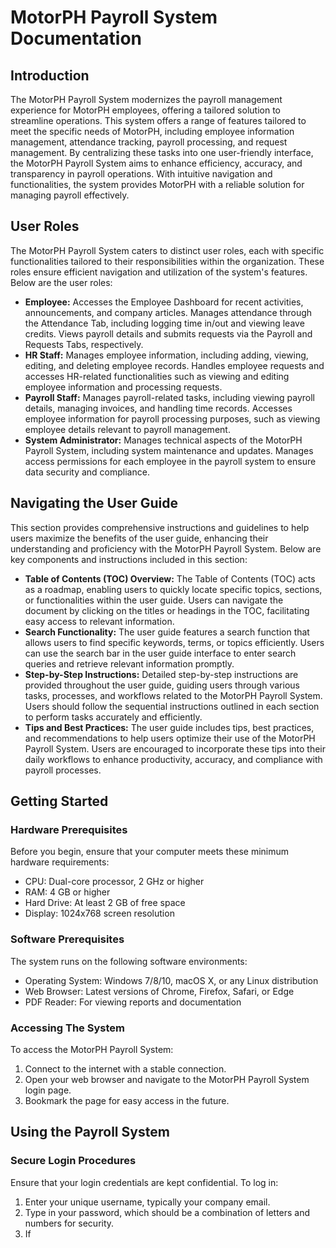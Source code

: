 # MotorPH Payroll System Documentation

## Introduction

<p>The MotorPH Payroll System modernizes the payroll management experience for MotorPH employees, offering a tailored solution to streamline operations. This system offers a range of features tailored to meet the specific needs of MotorPH, including employee information management, attendance tracking, payroll processing, and request management. By centralizing these tasks into one user-friendly interface, the MotorPH Payroll System aims to enhance efficiency, accuracy, and transparency in payroll operations. With intuitive navigation and functionalities, the system provides MotorPH with a reliable solution for managing payroll effectively.</p>

## User Roles

<p>The MotorPH Payroll System caters to distinct user roles, each with specific functionalities tailored to their responsibilities within the organization. These roles ensure efficient navigation and utilization of the system's features. Below are the user roles:</p>

<ul>
  <li><strong>Employee:</strong> Accesses the Employee Dashboard for recent activities, announcements, and company articles. Manages attendance through the Attendance Tab, including logging time in/out and viewing leave credits. Views payroll details and submits requests via the Payroll and Requests Tabs, respectively.</li>
  <li><strong>HR Staff:</strong> Manages employee information, including adding, viewing, editing, and deleting employee records. Handles employee requests and accesses HR-related functionalities such as viewing and editing employee information and processing requests.</li>
  <li><strong>Payroll Staff:</strong> Manages payroll-related tasks, including viewing payroll details, managing invoices, and handling time records. Accesses employee information for payroll processing purposes, such as viewing employee details relevant to payroll management.</li>
  <li><strong>System Administrator:</strong> Manages technical aspects of the MotorPH Payroll System, including system maintenance and updates. Manages access permissions for each employee in the payroll system to ensure data security and compliance.</li>
</ul>

## Navigating the User Guide

<p>This section provides comprehensive instructions and guidelines to help users maximize the benefits of the user guide, enhancing their understanding and proficiency with the MotorPH Payroll System. Below are key components and instructions included in this section:</p>

<ul>
  <li><strong>Table of Contents (TOC) Overview:</strong> The Table of Contents (TOC) acts as a roadmap, enabling users to quickly locate specific topics, sections, or functionalities within the user guide. Users can navigate the document by clicking on the titles or headings in the TOC, facilitating easy access to relevant information.</li>
  <li><strong>Search Functionality:</strong> The user guide features a search function that allows users to find specific keywords, terms, or topics efficiently. Users can use the search bar in the user guide interface to enter search queries and retrieve relevant information promptly.</li>
  <li><strong>Step-by-Step Instructions:</strong> Detailed step-by-step instructions are provided throughout the user guide, guiding users through various tasks, processes, and workflows related to the MotorPH Payroll System. Users should follow the sequential instructions outlined in each section to perform tasks accurately and efficiently.</li>
  <li><strong>Tips and Best Practices:</strong> The user guide includes tips, best practices, and recommendations to help users optimize their use of the MotorPH Payroll System. Users are encouraged to incorporate these tips into their daily workflows to enhance productivity, accuracy, and compliance with payroll processes.</li>
</ul>

## Getting Started

### Hardware Prerequisites

<p>Before you begin, ensure that your computer meets these minimum hardware requirements:</p>

<ul>
  <li>CPU: Dual-core processor, 2 GHz or higher</li>
  <li>RAM: 4 GB or higher</li>
  <li>Hard Drive: At least 2 GB of free space</li>
  <li>Display: 1024x768 screen resolution</li>
</ul>

### Software Prerequisites

<p>The system runs on the following software environments:</p>

<ul>
  <li>Operating System: Windows 7/8/10, macOS X, or any Linux distribution</li>
  <li>Web Browser: Latest versions of Chrome, Firefox, Safari, or Edge</li>
  <li>PDF Reader: For viewing reports and documentation</li>
</ul>

### Accessing The System

<p>To access the MotorPH Payroll System:</p>

<ol>
  <li>Connect to the internet with a stable connection.</li>
  <li>Open your web browser and navigate to the MotorPH Payroll System login page.</li>
  <li>Bookmark the page for easy access in the future.</li>
</ol>

## Using the Payroll System

### Secure Login Procedures

<p>Ensure that your login credentials are kept confidential. To log in:</p>

<ol>
  <li>Enter your unique username, typically your company email.</li>
  <li>Type in your password, which should be a combination of letters and numbers for security.</li>
  <li>If
